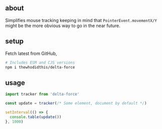 ## about

Simplifies mouse tracking keeping in mind that `PointerEvent.movementX/Y` might be the more obvious way to go in the near future.

## setup

Fetch latest from GitHub,

```sh
# Includes ESM and CJS versions
npm i thewhodidthis/delta-force
```

## usage

```js
import tracker from 'delta-force'

const update = tracker(/* Some element, document by default */)

setInterval(() => {
  console.table(update())
}, 1000)
```
